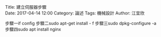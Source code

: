 Title: 建立伺服器步驟  
Date: 2017-04-14 12:00
Category: 論述
Tags: 機械設計
Author: 江宜欣
 
步驟一if config
步驟二sudo apt-get install - f
步驟三sudo dpkg-configure -a
步驟四sudo apt install nginx   